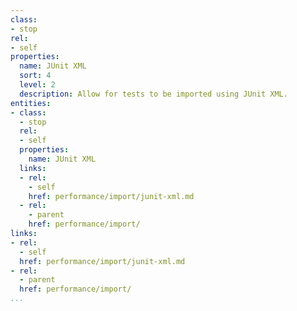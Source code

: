 ```yaml
---
class:
- stop
rel:
- self
properties:
  name: JUnit XML
  sort: 4
  level: 2
  description: Allow for tests to be imported using JUnit XML.
entities:
- class:
  - stop
  rel:
  - self
  properties:
    name: JUnit XML
  links:
  - rel:
    - self
    href: performance/import/junit-xml.md
  - rel:
    - parent
    href: performance/import/
links:
- rel:
  - self
  href: performance/import/junit-xml.md
- rel:
  - parent
  href: performance/import/
...
```

